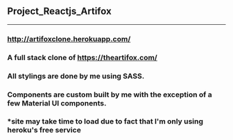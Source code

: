 ## Project_Reactjs_Artifox
---
### http://artifoxclone.herokuapp.com/
### A full stack clone of https://theartifox.com/
### All stylings are done by me using SASS.
### Components are custom built by me with the exception of a few Material UI components.

### *site may take time to load due to fact that I'm only using heroku's free service
